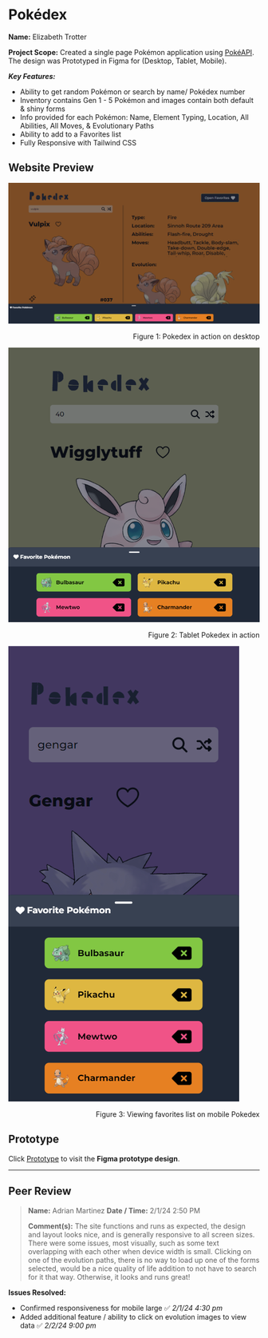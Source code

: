 # Pokédex

**Name:** Elizabeth Trotter

**Project Scope:** Created a single page Pokémon application using [PokéAPI](https://pokeapi.co/). The design was Prototyped in Figma for (Desktop, Tablet, Mobile).

***Key Features:***

- Ability to get random Pokémon or search by name/ Pokédex number
- Inventory contains Gen 1 - 5 Pokémon and images contain both default & shiny forms
- Info provided for each Pokémon: Name, Element Typing, Location, All Abilities, All Moves, & Evolutionary Paths
- Ability to add to a Favorites list
- Fully Responsive with Tailwind CSS


## Website Preview

![Desktop preview](./src/assets/pokedex-desktop-preview.png)
<p align="right">Figure 1: Pokedex in action on desktop</p>

![Tablet preview](./src/assets/pokedex-tablet-preview.png)
<p align="right">Figure 2: Tablet Pokedex in action</p>

![Mobile preview](./src/assets/pokedex-mobile-preview.png)
<p align="right">Figure 3: Viewing favorites list on mobile Pokedex</p>


## Prototype

Click [Prototype](https://www.figma.com/proto/4JBQZiPG5JpQwJW4ZMutBj/Pokedex?type=design&node-id=1-2&t=M7vml5Ytx95oT6JE-1&scaling=contain&page-id=0%3A1&starting-point-node-id=1%3A2&show-proto-sidebar=1&mode=design) 
to visit the **Figma prototype design**.


---


## Peer Review
> **Name:** Adrian Martinez **Date / Time:** 2/1/24 2:50 PM
> 
> **Comment(s):**
> The site functions and runs as expected, the design and layout looks nice, and is generally responsive to all screen sizes. There were some issues, most visually, such as some text overlapping with each other when device width is small. Clicking on one of the evolution paths, there is no way to load up one of the forms selected, would be a nice quality of life addition to not have to search for it that way. Otherwise, it looks and runs great!

**Issues Resolved:**
- Confirmed responsiveness for mobile large :white_check_mark: *2/1/24 4:30 pm*
- Added additional feature / ability to click on evolution images to view data :white_check_mark: *2/2/24 9:00 pm*
